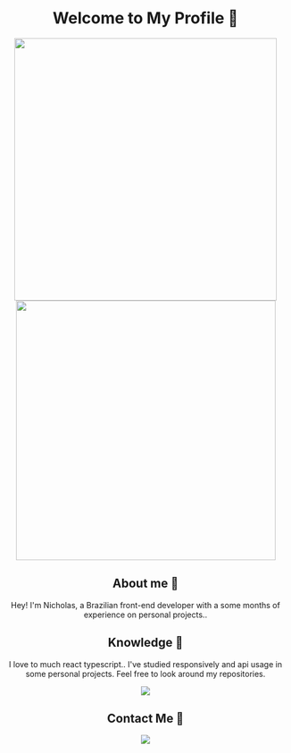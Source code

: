 <h1 align="center" > Welcome to My Profile 🍂 </h1>

<div align="center">
  <img src="https://github-readme-stats.vercel.app/api?username=Nicholas-Goes" width="470"></img>
  <img src="https://github-readme-stats.vercel.app/api/top-langs/?username=Nicholas-Goes&layout=compact" width="465"></img>  
</div>

<h2 align="center" > About me 🍂 </h2>

<p align="center" >
  Hey! I'm Nicholas, a Brazilian front-end developer with a some months of experience on personal projects..
</p>

<h2 align="center" > Knowledge 🍂 </h2>

<p align="center" >
  I love to much react typescript..
  I've studied responsively and api usage in some personal projects. Feel free to look around my repositories.
</p>

<p align="center">
  <a href="https://skillicons.dev">
    <img src="https://skillicons.dev/icons?i=vscode,react,tailwind,bootstrap,next,vite,firebase,markdown&themes=dark" />
  </a>
</p>

<h2 align="center" > Contact Me 🍂 </h2>

<p align="center">
  <a href="https://skillicons.dev">
    <img src="https://skillicons.dev/icons?i=linkedin,twitter,discord,instagram" />
  </a>
</p>
